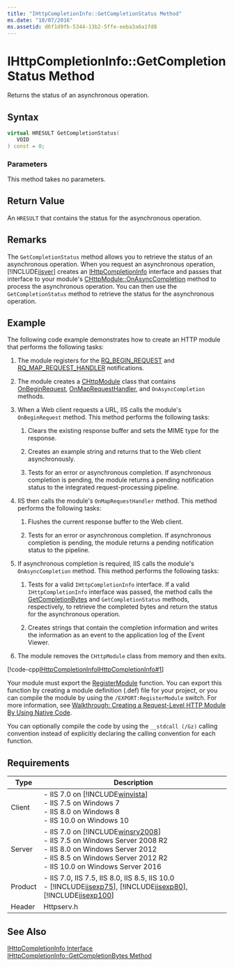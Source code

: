 ```yaml
---
title: "IHttpCompletionInfo::GetCompletionStatus Method"
ms.date: "10/07/2016"
ms.assetid: d6f1d9fb-5344-13b2-5ffe-eeba3a6a1fd8
---
```

# IHttpCompletionInfo::GetCompletionStatus Method

Returns the status of an asynchronous operation.  
  
## Syntax  
  
```cpp  
virtual HRESULT GetCompletionStatus(  
   VOID  
) const = 0;  
```  
  
### Parameters  

 This method takes no parameters.  
  
## Return Value  

 An `HRESULT` that contains the status for the asynchronous operation.  
  
## Remarks  

 The `GetCompletionStatus` method allows you to retrieve the status of an asynchronous operation. When you request an asynchronous operation, [!INCLUDE[iisver](../../wmi-provider/includes/iisver-md.md)] creates an [IHttpCompletionInfo](../../web-development-reference/native-code-api-reference/ihttpcompletioninfo-interface.md) interface and passes that interface to your module's [CHttpModule::OnAsyncCompletion](../../web-development-reference/native-code-api-reference/chttpmodule-onasynccompletion-method.md) method to process the asynchronous operation. You can then use the `GetCompletionStatus` method to retrieve the status for the asynchronous operation.  
  
## Example  

 The following code example demonstrates how to create an HTTP module that performs the following tasks:  
  
1. The module registers for the [RQ_BEGIN_REQUEST](../../web-development-reference/native-code-api-reference/request-processing-constants.md) and [RQ_MAP_REQUEST_HANDLER](../../web-development-reference/native-code-api-reference/request-processing-constants.md) notifications.  
  
2. The module creates a [CHttpModule](../../web-development-reference/native-code-api-reference/chttpmodule-class.md) class that contains [OnBeginRequest](../../web-development-reference/native-code-api-reference/chttpmodule-onbeginrequest-method.md), [OnMapRequestHandler](../../web-development-reference/native-code-api-reference/chttpmodule-onmaprequesthandler-method.md), and `OnAsyncCompletion` methods.  
  
3. When a Web client requests a URL, IIS calls the module's `OnBeginRequest` method. This method performs the following tasks:  
  
    1. Clears the existing response buffer and sets the MIME type for the response.  
  
    2. Creates an example string and returns that to the Web client asynchronously.  
  
    3. Tests for an error or asynchronous completion. If asynchronous completion is pending, the module returns a pending notification status to the integrated request-processing pipeline.  
  
4. IIS then calls the module's `OnMapRequestHandler` method. This method performs the following tasks:  
  
    1. Flushes the current response buffer to the Web client.  
  
    2. Tests for an error or asynchronous completion. If asynchronous completion is pending, the module returns a pending notification status to the pipeline.  
  
5. If asynchronous completion is required, IIS calls the module's `OnAsyncCompletion` method. This method performs the following tasks:  
  
    1. Tests for a valid `IHttpCompletionInfo` interface. If a valid `IHttpCompletionInfo` interface was passed, the method calls the [GetCompletionBytes](../../web-development-reference/native-code-api-reference/ihttpcompletioninfo-getcompletionbytes-method.md) and `GetCompletionStatus` methods, respectively, to retrieve the completed bytes and return the status for the asynchronous operation.  
  
    2. Creates strings that contain the completion information and writes the information as an event to the application log of the Event Viewer.  
  
6. The module removes the `CHttpModule` class from memory and then exits.  
  
 [!code-cpp[IHttpCompletionInfoIHttpCompletionInfo#1](../../../samples/snippets/cpp/VS_Snippets_IIS/IIS7/IHttpCompletionInfoIHttpCompletionInfo/cpp/IHttpCompletionInfoIHttpCompletionInfo.cpp#1)]  
  
 Your module must export the [RegisterModule](../../web-development-reference/native-code-api-reference/pfn-registermodule-function.md) function. You can export this function by creating a module definition (.def) file for your project, or you can compile the module by using the `/EXPORT:RegisterModule` switch. For more information, see [Walkthrough: Creating a Request-Level HTTP Module By Using Native Code](../../web-development-reference/native-code-development-overview/walkthrough-creating-a-request-level-http-module-by-using-native-code.md).  
  
 You can optionally compile the code by using the `__stdcall (/Gz)` calling convention instead of explicitly declaring the calling convention for each function.  
  
## Requirements  
  
|Type|Description|  
|----------|-----------------|  
|Client|-   IIS 7.0 on [!INCLUDE[winvista](../../wmi-provider/includes/winvista-md.md)]<br />-   IIS 7.5 on Windows 7<br />-   IIS 8.0 on Windows 8<br />-   IIS 10.0 on Windows 10|  
|Server|-   IIS 7.0 on [!INCLUDE[winsrv2008](../../wmi-provider/includes/winsrv2008-md.md)]<br />-   IIS 7.5 on Windows Server 2008 R2<br />-   IIS 8.0 on Windows Server 2012<br />-   IIS 8.5 on Windows Server 2012 R2<br />-   IIS 10.0 on Windows Server 2016|  
|Product|-   IIS 7.0, IIS 7.5, IIS 8.0, IIS 8.5, IIS 10.0<br />-   [!INCLUDE[iisexp75](../../web-development-reference/native-code-api-reference/includes/iisexp75-md.md)], [!INCLUDE[iisexp80](../../web-development-reference/native-code-api-reference/includes/iisexp80-md.md)], [!INCLUDE[iisexp100](../../web-development-reference/native-code-api-reference/includes/iisexp100-md.md)]|  
|Header|Httpserv.h|  
  
## See Also  

 [IHttpCompletionInfo Interface](../../web-development-reference/native-code-api-reference/ihttpcompletioninfo-interface.md)   
 [IHttpCompletionInfo::GetCompletionBytes Method](../../web-development-reference/native-code-api-reference/ihttpcompletioninfo-getcompletionbytes-method.md)
